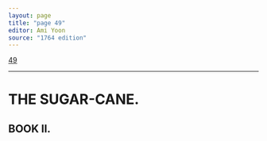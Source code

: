 ```yaml
---
layout: page
title: "page 49"
editor: Ami Yoon
source: "1764 edition"
---
```



[49]()  

---

# THE SUGAR-CANE.  


## BOOK II.

